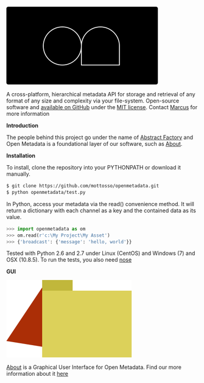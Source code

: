 ![Open Metadata](logo.png) 

A cross-platform, hierarchical metadata API for storage and retrieval of any format of any size and complexity via your file-system. 
Open-source software and [available on GitHub](https://github.com/mottosso/openmetadata) under the [MIT license](http://opensource.org/licenses/MIT>).
Contact [Marcus](mailto:marcus@abstractfactory.io>) for more information

**Introduction**

The people behind this project go under the name of [Abstract Factory](http://abstractfactory.io) and Open Metadata is a foundational layer of our software, such as [About](http://abstractfactory.io/about).

**Installation**

To install, clone the repository into your PYTHONPATH or download it manually.
```bash
$ git clone https://github.com/mottosso/openmetadata.git
$ python openmetadata/test.py
```

In Python, access your metadata via the read() convenience method. It will return a dictionary with each channel as a key and the contained data as its value.
```python
>>> import openmetadata as om
>>> om.read(r'c:\My Project\My Asset')
>>> {'broadcast': {'message': 'hello, world'}}
```

Tested with Python 2.6 and 2.7 under Linux (CentOS) and Windows (7) and OSX (10.8.5).
To run the tests, you also need [nose](https://pypi.python.org/pypi/nose/1.3.0)

**GUI**

![About](about_logo.png)

[About](http://abstractfactory.io/about) is a Graphical User Interface for Open Metadata. Find our more information about it [here](http://abstractfactory.io/about)

